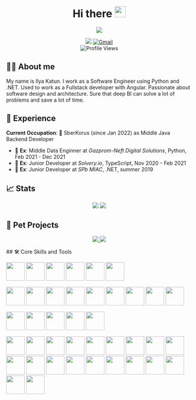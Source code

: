 <h1 align="center">Hi there <img src="https://raw.githubusercontent.com/aemmadi/aemmadi/master/wave.gif" width="30px"></h1>
<div align="center"> 
  <img src="https://media.giphy.com/media/1USKMDPjuH4ovL7J5h/giphy.gif"/>
  <div id="social-budges">
    <p>
      <a href="http://t.me/katunilya"><img src="https://img.shields.io/badge/-Telegram-blue?logo=Telegram&style=for-the-badge"/></a>
      <a href="mailto:katun.ilya@gmail.com"><img src="https://img.shields.io/badge/-Gmail-red?logo=Gmail&style=for-the-badge&logoColor=white" alt="Gmail"/></a></br>
      <img src="https://komarev.com/ghpvc/?username=katunilya&style=flat-square&color=blue" alt="Profile Views">
    <p>
  </div>  
</div>

## 🧑‍💻 About me

My name is Ilya Katun. I work as a Software Engineer using Python and .NET. Used to work as a Fullstack developer with Angular. Passionate about software design and architecture. Sure that deep BI can solve a lot of problems and save a lot of time. 

## 💼 Experience

**Current Occupation**: 💼 SberKorus (since Jan 2022) as Middle Java Backend Developer

- 💼 **Ex**: Middle Data Enginner at _Gazprom-Neft Digital Solutions_, Python, Feb 2021 - Dec 2021
- 💼 **Ex**: Junior Developer at _Solvery.io_, TypeScript, Nov 2020 - Feb 2021
- 💼 **Ex**: Junior Developer at _SPb MIAC_, .NET, summer 2019

## 📈 Stats

<p  align="center">
  <img src="https://github-readme-stats.vercel.app/api?username=katunilya&show_icons=true&hide_border=true&theme=light">
  <img src="http://github-readme-streak-stats.herokuapp.com?user=katunilya&theme=light&date_format=M%20j%5B%2C%20Y%5D)&hide_border=true"/>
</p>

## 🐶 Pet Projects
<p align="center">
  <a href="https://github.com/katunilya/moona">
    <img src="https://github-readme-stats.vercel.app/api/pin/?username=katunilya&repo=moona&hide_border=true&theme=light"/>
  </a>
  <a href="https://github.com/katunilya/pymon">
    <img src="https://github-readme-stats.vercel.app/api/pin/?username=katunilya&repo=pymon&hide_border=true&theme=light"/>
  </a>
</p>
## 🛠️ Core Skills and Tools

<p>
  <img src="https://cdn.jsdelivr.net/gh/devicons/devicon/icons/python/python-original-wordmark.svg" width="50px"/>
  <img src="https://cdn.jsdelivr.net/gh/devicons/devicon/icons/java/java-original-wordmark.svg" width="50px"/>
  <img src="https://cdn.jsdelivr.net/gh/devicons/devicon/icons/csharp/csharp-original.svg" width="50px"/>
  <img src="https://cdn.jsdelivr.net/gh/devicons/devicon/icons/fsharp/fsharp-original.svg" width="50px"/>
  <img src="https://cdn.jsdelivr.net/gh/devicons/devicon/icons/bash/bash-original.svg" width="50px"/>
            <img src="https://cdn.jsdelivr.net/gh/devicons/devicon/icons/typescript/typescript-original.svg" width="50px"/>
          
</p>

<p>
  <img src="https://cdn.jsdelivr.net/gh/devicons/devicon/icons/fastapi/fastapi-original-wordmark.svg" width="50px"/>
  <img src="https://cdn.jsdelivr.net/gh/devicons/devicon/icons/flask/flask-original-wordmark.svg" width="50px"/>
  <img src="https://cdn.jsdelivr.net/gh/devicons/devicon/icons/spring/spring-original-wordmark.svg" width="50px"/>
  <img src="https://cdn.jsdelivr.net/gh/devicons/devicon/icons/sqlalchemy/sqlalchemy-original-wordmark.svg" width="50px"/>
  <img src="https://cdn.jsdelivr.net/gh/devicons/devicon/icons/angularjs/angularjs-original-wordmark.svg" width="50px"/>     
  <img src="https://cdn.jsdelivr.net/gh/devicons/devicon/icons/express/express-original-wordmark.svg" width="50px"/>
  <img src="https://cdn.jsdelivr.net/gh/devicons/devicon/icons/nestjs/nestjs-plain-wordmark.svg" width="50px"/>
  <img src="https://cdn.jsdelivr.net/gh/devicons/devicon/icons/numpy/numpy-original-wordmark.svg" width="50px"/>
  <img src="https://cdn.jsdelivr.net/gh/devicons/devicon/icons/pytest/pytest-original-wordmark.svg" width="50px"/>
</p>

<p>
  <img src="https://cdn.jsdelivr.net/gh/devicons/devicon/icons/mongodb/mongodb-original-wordmark.svg" width="50px"/>
  <img src="https://cdn.jsdelivr.net/gh/devicons/devicon/icons/postgresql/postgresql-original-wordmark.svg" width="50px"/>
  <img src="https://cdn.jsdelivr.net/gh/devicons/devicon/icons/redis/redis-original-wordmark.svg" width="50px"/>
  <img src="https://cdn.jsdelivr.net/gh/devicons/devicon/icons/mysql/mysql-original-wordmark.svg" width="50px"/>
  <img src="https://cdn.jsdelivr.net/gh/devicons/devicon/icons/sqlite/sqlite-original-wordmark.svg" width="50px"/>          
</p>

<p>
  <img src="https://cdn.jsdelivr.net/gh/devicons/devicon/icons/bitbucket/bitbucket-original-wordmark.svg" width="50px"/>
  <img src="https://cdn.jsdelivr.net/gh/devicons/devicon/icons/confluence/confluence-original-wordmark.svg" width="50px"/>
  <img src="https://cdn.jsdelivr.net/gh/devicons/devicon/icons/debian/debian-original-wordmark.svg" width="50px"/>
  <img src="https://cdn.jsdelivr.net/gh/devicons/devicon/icons/docker/docker-plain-wordmark.svg" width="50px"/>
  <img src="https://cdn.jsdelivr.net/gh/devicons/devicon/icons/git/git-original.svg" width="50px"/>
  <img src="https://cdn.jsdelivr.net/gh/devicons/devicon/icons/github/github-original-wordmark.svg" width="50px"/>
  <img src="https://cdn.jsdelivr.net/gh/devicons/devicon/icons/gitlab/gitlab-original-wordmark.svg" width="50px"/>
  <img src="https://cdn.jsdelivr.net/gh/devicons/devicon/icons/gradle/gradle-plain-wordmark.svg" width="50px"/>
  <img src="https://cdn.jsdelivr.net/gh/devicons/devicon/icons/jenkins/jenkins-original.svg" width="50px"/>
  <img src="https://cdn.jsdelivr.net/gh/devicons/devicon/icons/jira/jira-original-wordmark.svg" width="50px"/>
  <img src="https://cdn.jsdelivr.net/gh/devicons/devicon/icons/jupyter/jupyter-original-wordmark.svg" width="50px"/>
  <img src="https://cdn.jsdelivr.net/gh/devicons/devicon/icons/linux/linux-original.svg" width="50px"/>
  <img src="https://cdn.jsdelivr.net/gh/devicons/devicon/icons/markdown/markdown-original.svg" width="50px"/>
  <img src="https://cdn.jsdelivr.net/gh/devicons/devicon/icons/nginx/nginx-original.svg" width="50px"/>
  <img src="https://cdn.jsdelivr.net/gh/devicons/devicon/icons/nodejs/nodejs-original-wordmark.svg" width="50px"/>
  <img src="https://cdn.jsdelivr.net/gh/devicons/devicon/icons/npm/npm-original-wordmark.svg" width="50px"/>
  <img src="https://cdn.jsdelivr.net/gh/devicons/devicon/icons/nuget/nuget-original-wordmark.svg" width="50px"/>
  <img src="https://cdn.jsdelivr.net/gh/devicons/devicon/icons/redhat/redhat-original-wordmark.svg" width="50px"/>
  <img src="https://cdn.jsdelivr.net/gh/devicons/devicon/icons/vscode/vscode-original.svg" width="50px"/>
  <img src="https://cdn.jsdelivr.net/gh/devicons/devicon/icons/ubuntu/ubuntu-plain-wordmark.svg" width="50px"/> 
</p>
